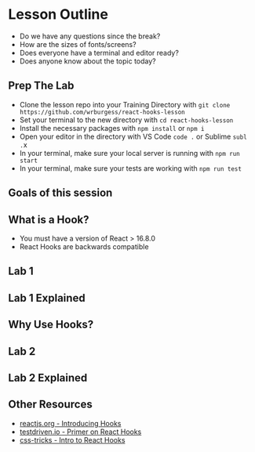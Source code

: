 # Lesson Outline

- Do we have any questions since the break?
- How are the sizes of fonts/screens?
- Does everyone have a terminal and editor ready?
- Does anyone know about the topic today?

## Prep The Lab

- Clone the lesson repo into your Training Directory with `git clone https://github.com/wrburgess/react-hooks-lesson`
- Set your terminal to the new directory with `cd react-hooks-lesson`
- Install the necessary packages with `npm install` or `npm i`
- Open your editor in the directory with VS Code `code .` or Sublime `subl .`x
- In your terminal, make sure your local server is running with `npm run start`
- In your terminal, make sure your tests are working with `npm run test`

## Goals of this session

## What is a Hook?

- You must have a version of React > 16.8.0
- React Hooks are backwards compatible

## Lab 1

## Lab 1 Explained

## Why Use Hooks?

## Lab 2

## Lab 2 Explained

## Other Resources

- [reactjs.org - Introducing Hooks](https://reactjs.org/docs/hooks-intro.html)
- [testdriven.io - Primer on React Hooks](https://testdriven.io/blog/react-hooks-primer/)
- [css-tricks - Intro to React Hooks](https://css-tricks.com/intro-to-react-hooks/)
